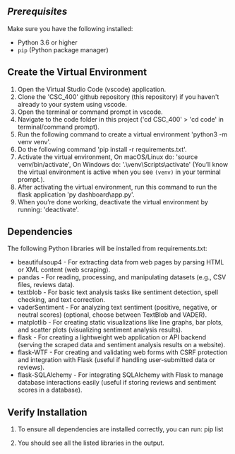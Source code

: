 ## *****Prerequisites*****

Make sure you have the following installed:
- Python 3.6 or higher
- `pip` (Python package manager)

## Create the Virtual Environment

1. Open the Virtual Studio Code (vscode) application.
2. Clone the 'CSC_400' github repository (this repository) if you haven't already to your system using vscode.
3. Open the terminal or command prompt in vscode.
4. Navigate to the code folder in this project ('cd CSC_400' > 'cd code' in terminal/command prompt).
5. Run the following command to create a virtual environment 'python3 -m venv venv'.
6. Do the following command 'pip install -r requirements.txt'.
7. Activate the virtual environment, On macOS/Linux do: 'source venv/bin/activate', On Windows do: '.\venv\Scripts\activate' (You’ll know the virtual environment is active when you see `(venv)` in your terminal prompt.).
8. After activating the virtual environment, run this command to run the flask application 'py dashboard\app.py'.
9. When you’re done working, deactivate the virtual environment by running: 'deactivate'.

## Dependencies

The following Python libraries will be installed from requirements.txt:
- beautifulsoup4 - For extracting data from web pages by parsing HTML or XML content (web scraping).
- pandas - For reading, processing, and manipulating datasets (e.g., CSV files, reviews data).
- textblob - For basic text analysis tasks like sentiment detection, spell checking, and text correction.
- vaderSentiment - For analyzing text sentiment (positive, negative, or neutral scores) (optional, choose between TextBlob and VADER).
- matplotlib - For creating static visualizations like line graphs, bar plots, and scatter plots (visualizing sentiment analysis results).
- flask - For creating a lightweight web application or API backend (serving the scraped data and sentiment analysis results on a website).
- flask-WTF - For creating and validating web forms with CSRF protection and integration with Flask (useful if handling user-submitted data or reviews).
- flask-SQLAlchemy - For integrating SQLAlchemy with Flask to manage database interactions easily (useful if storing reviews and sentiment scores in a database).


## Verify Installation
1. To ensure all dependencies are installed correctly, you can run:
pip list

2. You should see all the listed libraries in the output.
